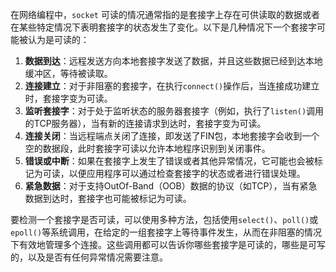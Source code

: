 在网络编程中，`socket` 可读的情况通常指的是套接字上存在可供读取的数据或者在某些特定情况下表明套接字的状态发生了变化。以下是几种情况下一个套接字可能被认为是可读的：

1. **数据到达**：远程发送方向本地套接字发送了数据，并且这些数据已经到达本地缓冲区，等待被读取。
2. **连接建立**：对于非阻塞的套接字，在执行`connect()`操作后，当连接成功建立时，套接字变为可读。
3. **监听套接字**：对于处于监听状态的服务器套接字（例如，执行了`listen()`调用的TCP服务器），当有新的连接请求到达时，套接字变为可读。
4. **连接关闭**：当远程端点关闭了连接，即发送了FIN包，本地套接字会收到一个空的数据段，此时套接字可读以允许本地程序识别到关闭事件。
5. **错误或中断**：如果在套接字上发生了错误或者其他异常情况，它可能也会被标记为可读，以便应用程序可以通过检查套接字的状态或者进行错误处理。
6. **紧急数据**：对于支持OutOf-Band（OOB）数据的协议（如TCP），当有紧急数据到达时，套接字也可能被标记为可读。

要检测一个套接字是否可读，可以使用多种方法，包括使用`select()`、`poll()`或`epoll()`等系统调用，在给定的一组套接字上等待事件发生，从而在非阻塞的情况下有效地管理多个连接。这些调用都可以告诉你哪些套接字是可读的，哪些是可写的，以及是否有任何异常情况需要注意。